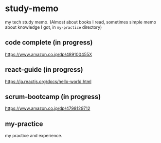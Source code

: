 # study-memo

my tech study memo. (Almost about books I read, sometimes simple memo about knowledge I got, in `my-practice` directory)

## code complete (in progress)

<https://www.amazon.co.jp/dp/489100455X>

## react-guide (in progress)

<https://ja.reactjs.org/docs/hello-world.html>

## scrum-bootcamp (in progress)

<https://www.amazon.co.jp/dp/4798129712>

## my-practice

my practice and experience.
